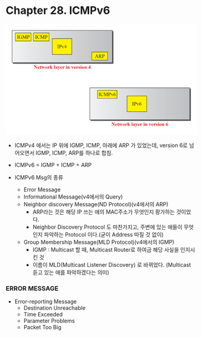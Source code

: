 # Chapter 28. ICMPv6

<img src="images/CompNetwork_Ch28_1.png"/>

+ ICMPv4 에서는 IP 위에 IGMP, ICMP, 아래에 ARP 가 있었는데, version 6로 넘어오면서 IGMP, ICMP, ARP를 하나로 합침.
+ ICMPv6 = IGMP + ICMP + ARP

+ ICMPv6 Msg의 종류
  - Error Message
  - Informational Message(v4에서의 Query)
  - Neighbor discovery Message(ND Protocol)(v4에서의 ARP)
    - ARP라는 것은 해당 IP 쓰는 애의 MAC주소가 무엇인지 팡가하는 것이었다.
    - Neighbor Discovery Protocol 도 마찬가지고, 주변에 있는 애들이 무엇인지 파악하는 Protocol 이다.(굳이 Address 따질 것 없이)
  - Group Membership Message(MLD Protocol)(v4에서의 IGMP)
    - IGMP : Multicast 할 때, Multicast Router로 하여금 해당 사실을 인지시킨 것 
    - 이름이 MLD(Multicast Listener Discovery) 로 바뀌었다. (Multicast 듣고 있는 애를 파악하겠다는 의미)

### ERROR MESSAGE

+ Error-reporting Message
  - Destination Unreachable
  - Time Exceeded
  - Parameter Problems
  - Packet Too Big

